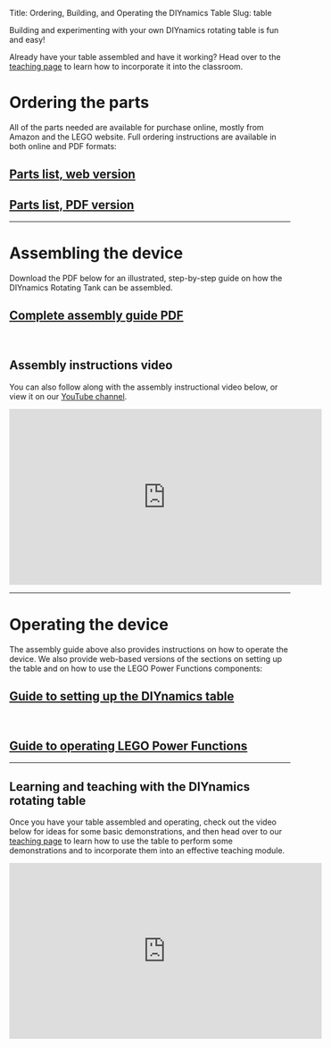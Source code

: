 Title: Ordering, Building, and Operating the DIYnamics Table
Slug: table

Building and experimenting with your own DIYnamics rotating table is
fun and easy!

Already have your table assembled and have it working?
Head over to the [teaching page](/pages/teaching.html) to learn how to
incorporate it into the classroom.

# Ordering the parts

All of the parts needed are available for purchase online, mostly from
Amazon and the LEGO website.  Full ordering instructions are available
in both online and PDF formats:

## [Parts list, web version](ordering-guide.html)
## [Parts list, PDF version]({filename}../pdfs/diynamics_table_parts_list.pdf)

---

# Assembling the device

Download the PDF below for an illustrated, step-by-step guide on how
the DIYnamics Rotating Tank can be assembled.

## [Complete assembly guide PDF]({filename}../pdfs/diynamics_table_assembly_instructions.pdf)

<br>

## Assembly instructions video
You can also follow along with the assembly instructional video below,
or view it on our [YouTube
channel](http://tinyurl.com/diynamicsvideos).

<iframe width="560" height="315" src="https://www.youtube.com/embed/rvF6UAO8vPA" frameborder="0" allowfullscreen></iframe>

---

# Operating the device

The assembly guide above also provides instructions on how to operate
the device.  We also provide web-based versions of the sections on
setting up the table and on how to use the LEGO Power Functions
components:

## [Guide to setting up the DIYnamics table](table-operating-guide.html)

<br>

## [Guide to operating LEGO Power Functions](power-functions-guide.html)

---

## Learning and teaching with the DIYnamics rotating table
Once you have your table assembled and operating, check out the video
below for ideas for some basic demonstrations, and then head over to
our [teaching page](/pages/teaching.html) to learn how to use the
table to perform some demonstrations and to incorporate them into an
effective teaching module.

<iframe width="560" height="315" src="https://www.youtube.com/embed/zkVr4Vv3XRM" frameborder="0" allowfullscreen></iframe>
